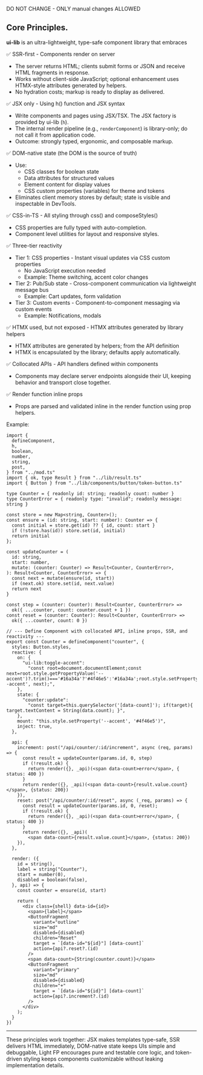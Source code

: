 DO NOT CHANGE - ONLY manual changes ALLOWED

## Core Principles.

**ui-lib** is an ultra-lightweight, type-safe component library that embraces

✅ SSR-first - Components render on server

- The server returns HTML; clients submit forms or JSON and receive HTML
  fragments in response.
- Works without client-side JavaScript; optional enhancement uses HTMX-style
  attributes generated by helpers.
- No hydration costs; markup is ready to display as delivered.

✅ JSX only - Using h() function and JSX syntax

- Write components and pages using JSX/TSX. The JSX factory is provided by
  ui-lib (`h`).
- The internal render pipeline (e.g., `renderComponent`) is library-only; do not
  call it from application code.
- Outcome: strongly typed, ergonomic, and composable markup.

✅ DOM-native state (the DOM is the source of truth)

- Use:
  - CSS classes for boolean state
  - Data attributes for structured values
  - Element content for display values
  - CSS custom properties (variables) for theme and tokens
- Eliminates client memory stores by default; state is visible and inspectable
  in DevTools.

✅ CSS-in-TS - All styling through css() and composeStyles()

- CSS properties are fully typed with auto-completion.
- Component level utilities for layout and responsive styles.

✅ Three-tier reactivity

- Tier 1: CSS properties - Instant visual updates via CSS custom properties
  - No JavaScript execution needed
  - Example: Theme switching, accent color changes
- Tier 2: Pub/Sub state - Cross-component communication via lightweight message
  bus
  - Example: Cart updates, form validation
- Tier 3: Custom events - Component-to-component messaging via custom events
  - Example: Notifications, modals

✅ HTMX used, but not exposed - HTMX attributes generated by library helpers

- HTMX attributes are generated by helpers; from the API definition
- HTMX is encapsulated by the library; defaults apply automatically.

✅ Collocated APIs - API handlers defined within components

- Components may declare server endpoints alongside their UI, keeping behavior
  and transport close together.

✅ Render function inline props

- Props are parsed and validated inline in the render function using prop
  helpers.

Example:

```tsx
import {
  defineComponent,
  h,
  boolean,
  number,
  string,
  post,
} from "../mod.ts"
import { ok, type Result } from "../lib/result.ts"
import { Button } from "../lib/components/button/token-button.ts"

type Counter = { readonly id: string; readonly count: number }
type CounterError = { readonly type: "invalid"; readonly message: string }

const store = new Map<string, Counter>();
const ensure = (id: string, start: number): Counter => {
  const initial = store.get(id) ?? { id, count: start }
  if (!store.has(id)) store.set(id, initial)
  return initial
};

const updateCounter = (
  id: string,
  start: number,
  mutate: (counter: Counter) => Result<Counter, CounterError>,
): Result<Counter, CounterError> => {
  const next = mutate(ensure(id, start))
  if (next.ok) store.set(id, next.value)
  return next
}

const step = (counter: Counter): Result<Counter, CounterError> =>
  ok({ ...counter, count: counter.count + 1 })
const reset = (counter: Counter): Result<Counter, CounterError> =>
  ok({ ...counter, count: 0 })

// --- Define Component with collocated API, inline props, SSR, and reactivity ---
export const Counter = defineComponent("counter", {
  styles: Button.styles,
  reactive: {
    on: {
      "ui-lib:toggle-accent":
        "const root=document.documentElement;const next=root.style.getPropertyValue('--accent')?.trim()==='#16a34a'?'#4f46e5':'#16a34a';root.style.setProperty('--accent', next);",
    },
    state: {
      "counter:update":
        "const target=this.querySelector('[data-count]'); if(target){ target.textContent = String(data.count); }",
    },
    mount: "this.style.setProperty('--accent', '#4f46e5')",
    inject: true,
  },

  api: {
    increment: post("/api/counter/:id/increment", async (req, params) => {
      const result = updateCounter(params.id, 0, step)
      if (!result.ok) {
        return render({}, _api)(<span data-count>error</span>, { status: 400 })
      }
      return render({}, _api)(<span data-count>{result.value.count}</span>, {status: 200})
    }),
    reset: post("/api/counter/:id/reset", async (_req, params) => {
      const result = updateCounter(params.id, 0, reset);
      if (!result.ok) {
        return render({}, _api)(<span data-count>error</span>, { status: 400 })
      }
      return render({}, _api)(
        <span data-count>{result.value.count}</span>, {status: 200})
    }),
  },

  render: ({
    id = string(),
    label = string("Counter"),
    start = number(0),
    disabled = boolean(false),
  }, api) => {
    const counter = ensure(id, start)

    return (
      <div class={shell} data-id={id}>
        <span>{label}</span>
        <ButtonFragment
          variant="outline"
          size="md"
          disabled={disabled}
          children="Reset"
          target = `[data-id="${id}"] [data-count]`
          action={api?.reset?.(id)
        />
        <span data-count>{String(counter.count)}</span>
        <ButtonFragment
          variant="primary"
          size="md"
          disabled={disabled}
          children="+"
          target = `[data-id="${id}"] [data-count]`
          action={api?.increment?.(id)
        />
      </div>
    );
  }
})
```

---

These principles work together: JSX makes templates type-safe, SSR delivers HTML
immediately, DOM-native state keeps UIs simple and debuggable, Light FP
encourages pure and testable core logic, and token-driven styling keeps
components customizable without leaking implementation details.
